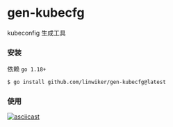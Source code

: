 # gen-kubecfg

kubeconfig 生成工具

### 安装

依赖 `go 1.18+`

```bash
$ go install github.com/linwiker/gen-kubecfg@latest
```

### 使用
[![asciicast](https://asciinema.org/a/333105.svg)](https://asciinema.org/a/333105)
